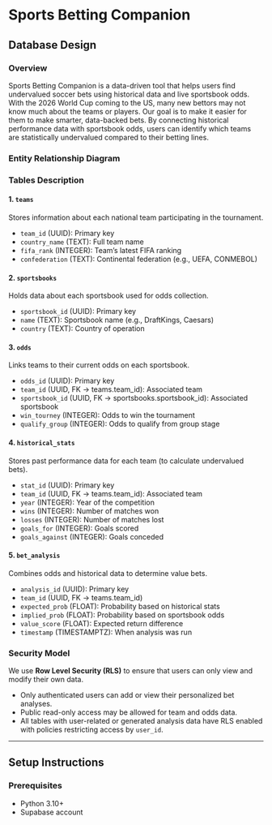 # Sports Betting Companion

## Database Design

### Overview
Sports Betting Companion is a data-driven tool that helps users find undervalued soccer bets using historical data and live sportsbook odds. With the 2026 World Cup coming to the US, many new bettors may not know much about the teams or players. Our goal is to make it easier for them to make smarter, data-backed bets. By connecting historical performance data with sportsbook odds, users can identify which teams are statistically undervalued compared to their betting lines.

### Entity Relationship Diagram


### Tables Description

#### 1. `teams`
Stores information about each national team participating in the tournament.
- `team_id` (UUID): Primary key  
- `country_name` (TEXT): Full team name  
- `fifa_rank` (INTEGER): Team’s latest FIFA ranking  
- `confederation` (TEXT): Continental federation (e.g., UEFA, CONMEBOL)

#### 2. `sportsbooks`
Holds data about each sportsbook used for odds collection.
- `sportsbook_id` (UUID): Primary key  
- `name` (TEXT): Sportsbook name (e.g., DraftKings, Caesars)  
- `country` (TEXT): Country of operation

#### 3. `odds`
Links teams to their current odds on each sportsbook.
- `odds_id` (UUID): Primary key  
- `team_id` (UUID, FK → teams.team_id): Associated team  
- `sportsbook_id` (UUID, FK → sportsbooks.sportsbook_id): Associated sportsbook  
- `win_tourney` (INTEGER): Odds to win the tournament  
- `qualify_group` (INTEGER): Odds to qualify from group stage  

#### 4. `historical_stats`
Stores past performance data for each team (to calculate undervalued bets).
- `stat_id` (UUID): Primary key  
- `team_id` (UUID, FK → teams.team_id): Associated team  
- `year` (INTEGER): Year of the competition  
- `wins` (INTEGER): Number of matches won  
- `losses` (INTEGER): Number of matches lost  
- `goals_for` (INTEGER): Goals scored  
- `goals_against` (INTEGER): Goals conceded  

#### 5. `bet_analysis`
Combines odds and historical data to determine value bets.
- `analysis_id` (UUID): Primary key  
- `team_id` (UUID, FK → teams.team_id)  
- `expected_prob` (FLOAT): Probability based on historical stats  
- `implied_prob` (FLOAT): Probability based on sportsbook odds  
- `value_score` (FLOAT): Expected return difference  
- `timestamp` (TIMESTAMPTZ): When analysis was run

### Security Model
We use **Row Level Security (RLS)** to ensure that users can only view and modify their own data.  
- Only authenticated users can add or view their personalized bet analyses.  
- Public read-only access may be allowed for team and odds data.  
- All tables with user-related or generated analysis data have RLS enabled with policies restricting access by `user_id`.

---

## Setup Instructions


### Prerequisites
- Python 3.10+
- Supabase account
